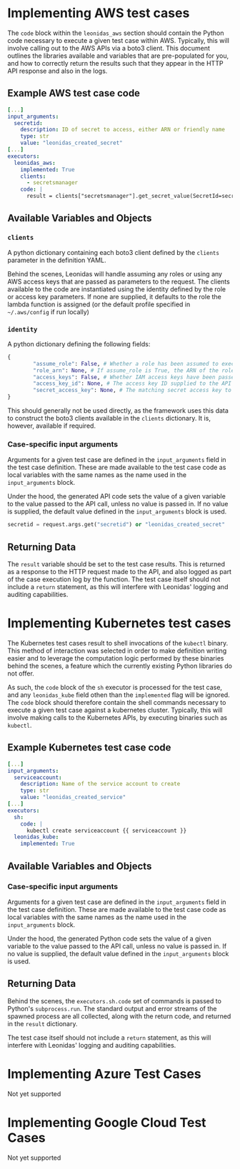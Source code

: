 # Implementing AWS test cases

The `code` block within the `leonidas_aws` section should contain the Python code necessary to execute a given test case within AWS. Typically, this will involve calling out to the AWS APIs via a boto3 client. This document outlines the libraries available and variables that are pre-populated for you, and how to correctly return the results such that they appear in the HTTP API response and also in the logs.

## Example AWS test case code

```yaml
[...]
input_arguments:
  secretid:
    description: ID of secret to access, either ARN or friendly name
    type: str
    value: "leonidas_created_secret"
[...]
executors:
  leonidas_aws:
    implemented: True
    clients:
      - secretsmanager
    code: |
      result = clients["secretsmanager"].get_secret_value(SecretId=secretid)
```

## Available Variables and Objects

### `clients` 

A python dictionary containing each boto3 client defined by the `clients` parameter in the definition YAML.

Behind the scenes, Leonidas will handle assuming any roles or using any AWS access keys that are passed as parameters to the request. The clients available to the code are instantiated using the identity defined by the role or access key parameters. If none are supplied, it defaults to the role the lambda function is assigned (or the default profile specified in `~/.aws/config` if run locally)

### `identity`

A python dictionary defining the following fields: 
 
```python
{
        "assume_role": False, # Whether a role has been assumed to execute this case
        "role_arn": None, # If assume_role is True, the ARN of the role assumed
        "access_keys": False, # Whether IAM access keys have been passed to the function
        "access_key_id": None, # The access key ID supplied to the API call, if access_keys is set to True
        "secret_access_key": None, # The matching secret access key to the above key ID, if access_keys is set to True
}
```

This should generally not be used directly, as the framework uses this data to construct the boto3 clients available in the `clients` dictionary. It is, however, available if required.

### Case-specific input arguments

Arguments for a given test case are defined in the `input_arguments` field in the test case definition. These are made available to the test case code as local variables with the same names as the name used in the `input_arguments` block.

Under the hood, the generated API code sets the value of a given variable to the value passed to the API call, unless no value is passed in. If no value is supplied, the default value defined in the `input_arguments` block is used.

```python
secretid = request.args.get("secretid") or "leonidas_created_secret"
```

## Returning Data

The `result` variable should be set to the test case results. This is returned as a response to the HTTP request made to the API, and also logged as part of the case execution log by the function. The test case itself should not include a `return` statement, as this will interfere with Leonidas' logging and auditing capabilities.



# Implementing Kubernetes test cases

The Kubernetes test cases result to shell invocations of the `kubectl` binary. This method of interaction was selected in order to make definition writing easier and to leverage the computation logic performed by these binaries behind the scenes, a feature which the currently existing Python libraries do not offer.

As such, the `code` block of the `sh` executor is processed for the test case, and any `leonidas_kube` field othen than the `implemented` flag will be ignored. The `code` block should therefore contain the shell commands necessary to execute a given test case against a kubernetes cluster. Typically, this will involve making calls to the Kubernetes APIs, by executing binaries such as `kubectl`. 


## Example Kubernetes test case code

```yaml
[...]
input_arguments:
  serviceaccount:
    description: Name of the service account to create
    type: str
    value: "leonidas_created_service"
[...]
executors:
  sh:
    code: |
      kubectl create serviceaccount {{ serviceaccount }}
  leonidas_kube:
    implemented: True
```

## Available Variables and Objects

### Case-specific input arguments

Arguments for a given test case are defined in the `input_arguments` field in the test case definition. These are made available to the test case code as local variables with the same names as the name used in the `input_arguments` block.

Under the hood, the generated Python code sets the value of a given variable to the value passed to the API call, unless no value is passed in. If no value is supplied, the default value defined in the `input_arguments` block is used.

## Returning Data

Behind the scenes, the `executors.sh.code` set of commands is passed to Python's `subprocess.run`. The standard output and error streams of the spawned process are all collected, along with the return code, and returned in the `result` dictionary.

The test case itself should not include a `return` statement, as this will interfere with Leonidas' logging and auditing capabilities.

# Implementing Azure Test Cases

Not yet supported

# Implementing Google Cloud Test Cases

Not yet supported
